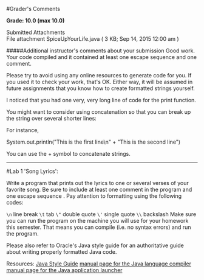 #Grader's Comments

**Grade:  10.0    (max 10.0)**

Submitted Attachments  
File attachment SpiceUpYourLife.java ( 3 KB; Sep 14, 2015 12:00 am )  

#####Additional instructor's comments about your submission
Good work.  Your code compiled and it contained at least one escape sequence and one comment.

Please try to avoid using any online resources to generate code for you.  If you used it to check your work, that's OK.  Either way, it will be assumed in future assignments that you know how to create formatted strings yourself.

I noticed that you had one very, very long line of code for the print function.

You might want to consider using concatenation so that you can break up the string over several shorter lines:

For instance,

System.out.println("This is the first line\n" +
                             "This is the second line")

You can use the + symbol to concatenate strings.

--------------------
#Lab 1 'Song Lyrics':

Write a program that prints out the lyrics to one or several verses of your favorite song. Be sure to include at least one comment in the program and one escape sequence . Pay attention to formatting using the following codes:

`\n` line break
`\t` tab
`\"` double quote
`\'` single quote
`\\` backslash
Make sure you can run the program on the machine you will use for your homework this semester. That means you can compile (i.e. no syntax errors) and run the program.

Please also refer to Oracle's Java style guide for an authoritative guide about writing properly formatted Java code.

Resources:
[Java Style Guide](http://www.oracle.com/technetwork/java/codeconvtoc-136057.html)
[manual page for the Java language compiler](http://bit.ly/javac-man)
[manual page for the Java application launcher](http://bit.ly/java-man)
